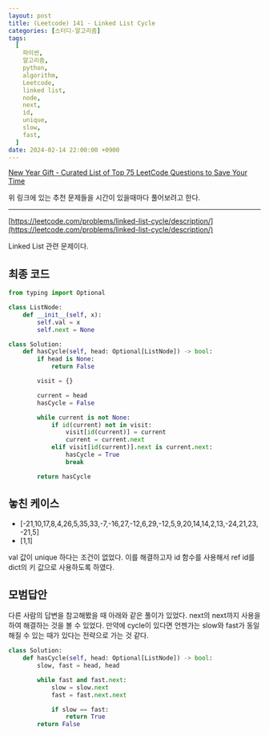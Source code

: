 ```yaml
---
layout: post
title: (Leetcode) 141 - Linked List Cycle
categories: [스터디-알고리즘]
tags:
  [
    파이썬,
    알고리즘,
    python,
    algorithm,
    Leetcode,
    linked list,
    node,
    next,
    id,
    unique,
    slow,
    fast,
  ]
date: 2024-02-14 22:00:00 +0900
---
```


[New Year Gift - Curated List of Top 75 LeetCode Questions to Save Your Time](https://www.teamblind.com/post/New-Year-Gift---Curated-List-of-Top-75-LeetCode-Questions-to-Save-Your-Time-OaM1orEU)

위 링크에 있는 추천 문제들을 시간이 있을때마다 풀어보려고 한다.

---

[https://leetcode.com/problems/linked-list-cycle/description/](https://leetcode.com/problems/linked-list-cycle/description/)

Linked List 관련 문제이다.

## 최종 코드

```py
from typing import Optional

class ListNode:
    def __init__(self, x):
        self.val = x
        self.next = None

class Solution:
    def hasCycle(self, head: Optional[ListNode]) -> bool:
        if head is None:
            return False

        visit = {}

        current = head
        hasCycle = False

        while current is not None:
            if id(current) not in visit:
                visit[id(current)] = current
                current = current.next
            elif visit[id(current)].next is current.next:
                hasCycle = True
                break

        return hasCycle
```

## 놓친 케이스

- [-21,10,17,8,4,26,5,35,33,-7,-16,27,-12,6,29,-12,5,9,20,14,14,2,13,-24,21,23,-21,5]
- [1,1]

val 값이 unique 하다는 조건이 없었다. 이를 해결하고자 id 함수를 사용해서 ref id를 dict의 키 값으로 사용하도록 하였다.

## 모범답안

다른 사람의 답변을 참고해봤을 때 아래와 같은 풀이가 있었다. next의 next까지 사용을 하여 해결하는 것을 볼 수 있었다. 만약에 cycle이 있다면 언젠가는 slow와 fast가 동일해질 수 있는 때가 있다는 전략으로 가는 것 같다.

```py
class Solution:
    def hasCycle(self, head: Optional[ListNode]) -> bool:
        slow, fast = head, head

        while fast and fast.next:
            slow = slow.next
            fast = fast.next.next

            if slow == fast:
                return True
        return False
```
